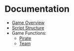 # Documentation

- [Game Overview](./Game.md)
- [Script Structure](./Script.md)
- Game Functions:
  - [Pirate](./Pirate.md)
  - [Team](./Team.md) 